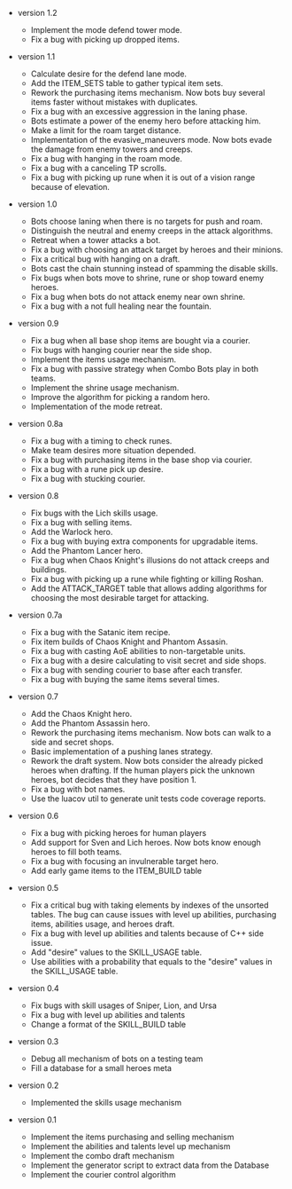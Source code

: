 * version 1.2
  - Implement the mode defend tower mode.
  - Fix a bug with picking up dropped items.

* version 1.1
  - Calculate desire for the defend lane mode.
  - Add the ITEM_SETS table to gather typical item sets.
  - Rework the purchasing items mechanism. Now bots buy several items
    faster without mistakes with duplicates.
  - Fix a bug with an excessive aggression in the laning phase.
  - Bots estimate a power of the enemy hero before attacking him.
  - Make a limit for the roam target distance.
  - Implementation of the evasive_maneuvers mode. Now bots evade the
    damage from enemy towers and creeps.
  - Fix a bug with hanging in the roam mode.
  - Fix a bug with a canceling TP scrolls.
  - Fix a bug with picking up rune when it is out of a vision range
    because of elevation.

* version 1.0
  - Bots choose laning when there is no targets for push and roam.
  - Distinguish the neutral and enemy creeps in the attack algorithms.
  - Retreat when a tower attacks a bot.
  - Fix a bug with choosing an attack target by heroes and their minions.
  - Fix a critical bug with hanging on a draft.
  - Bots cast the chain stunning instead of spamming the disable skills.
  - Fix bugs when bots move to shrine, rune or shop toward enemy heroes.
  - Fix a bug when bots do not attack enemy near own shrine.
  - Fix a bug with a not full healing near the fountain.

* version 0.9
  - Fix a bug when all base shop items are bought via a courier.
  - Fix bugs with hanging courier near the side shop.
  - Implement the items usage mechanism.
  - Fix a bug with passive strategy when Combo Bots play in both teams.
  - Implement the shrine usage mechanism.
  - Improve the algorithm for picking a random hero.
  - Implementation of the mode retreat.

* version 0.8a
  - Fix a bug with a timing to check runes.
  - Make team desires more situation depended.
  - Fix a bug with purchasing items in the base shop via courier.
  - Fix a bug with a rune pick up desire.
  - Fix a bug with stucking courier.

* version 0.8
  - Fix bugs with the Lich skills usage.
  - Fix a bug with selling items.
  - Add the Warlock hero.
  - Fix a bug with buying extra components for upgradable items.
  - Add the Phantom Lancer hero.
  - Fix a bug when Chaos Knight's illusions do not attack creeps
  and buildings.
  - Fix a bug with picking up a rune while fighting or killing Roshan.
  - Add the ATTACK_TARGET table that allows adding algorithms for
  choosing the most desirable target for attacking.

* version 0.7a
  - Fix a bug with the Satanic item recipe.
  - Fix item builds of Chaos Knight and Phantom Assasin.
  - Fix a bug with casting AoE abilities to non-targetable units.
  - Fix a bug with a desire calculating to visit secret and side shops.
  - Fix a bug with sending courier to base after each transfer.
  - Fix a bug with buying the same items several times.

* version 0.7
  - Add the Chaos Knight hero.
  - Add the Phantom Assassin hero.
  - Rework the purchasing items mechanism. Now bots can walk to a side
    and secret shops.
  - Basic implementation of a pushing lanes strategy.
  - Rework the draft system. Now bots consider the already picked
  heroes when drafting. If the human players pick the unknown heroes,
  bot decides that they have position 1.
  - Fix a bug with bot names.
  - Use the luacov util to generate unit tests code coverage reports.

* version 0.6
  - Fix a bug with picking heroes for human players
  - Add support for Sven and Lich heroes. Now bots know enough heroes
  to fill both teams.
  - Fix a bug with focusing an invulnerable target hero.
  - Add early game items to the ITEM_BUILD table

* version 0.5
  - Fix a critical bug with taking elements by indexes of the
  unsorted tables. The bug can cause issues with level up
  abilities, purchasing items, abilities usage, and heroes draft.
  - Fix a bug with level up abilities and talents because of
    C++ side issue.
  - Add "desire" values to the SKILL_USAGE table.
  - Use abilities with a probability that equals to the "desire"
    values in the SKILL_USAGE table.

* version 0.4
  - Fix bugs with skill usages of Sniper, Lion, and Ursa
  - Fix a bug with level up abilities and talents
  - Change a format of the SKILL_BUILD table

* version 0.3
  - Debug all mechanism of bots on a testing team
  - Fill a database for a small heroes meta

* version 0.2
  - Implemented the skills usage mechanism

* version 0.1
  - Implement the items purchasing and selling mechanism
  - Implement the abilities and talents level up mechanism
  - Implement the combo draft mechanism
  - Implement the generator script to extract data from the Database
  - Implement the courier control algorithm
